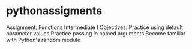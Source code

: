 # pythonassigments
Assignment: Functions Intermediate I Objectives: Practice using default parameter values Practice passing in named arguments Become familiar with Python's random module
